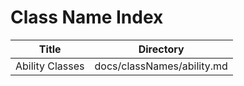 # Class Name Index

| Title    | Directory |
| -------- | --------- |
| Ability Classes | docs/classNames/ability.md |


